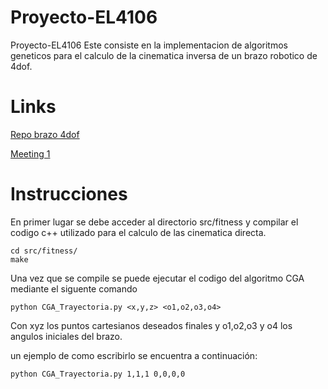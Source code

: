 # Proyecto-EL4106
Proyecto-EL4106 Este consiste en la implementacion de algoritmos geneticos para el calculo de la cinematica inversa de un brazo robotico de 4dof.

# Links
[Repo brazo 4dof](https://github.com/JavierUR/SimpleArm)

[Meeting 1](https://github.com/JavierUR/Proyecto-EL4106/blob/master/doc/meeting_1.md)


# Instrucciones

En primer lugar se debe acceder al directorio src/fitness y compilar el codigo c++ utilizado para el calculo de las cinematica directa.

```
cd src/fitness/
make
```

Una vez que se compile se puede ejecutar el codigo del algoritmo CGA mediante el siguente comando

```
python CGA_Trayectoria.py <x,y,z> <o1,o2,o3,o4>
```
Con xyz los puntos cartesianos deseados finales y o1,o2,o3 y o4 los angulos iniciales del brazo.

un ejemplo de como escribirlo se encuentra a continuación:

```
python CGA_Trayectoria.py 1,1,1 0,0,0,0
```
